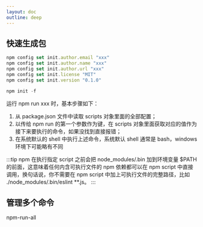 ```yaml
---
layout: doc
outline: deep
---
```

## 快速生成包
```js
npm config set init.author.email "xxx"
npm config set init.author.name "xxx"
npm config set init.author.url "xxx"
npm config set init.license "MIT"
npm config set init.version "0.1.0"

npm init -f
```

运行 npm run xxx 时，基本步骤如下：
1. 从 package.json 文件中读取 scripts 对象里面的全部配置；
2. 以传给 npm run 的第一个参数作为键，在 scripts 对象里面获取对应的值作为接下来要执行的命令，如果没找到直接报错；
3. 在系统默认的 shell 中执行上述命令，系统默认 shell 通常是 bash，windows 环境下可能略有不同

:::tip
npm 在执行指定 script 之前会把 node\_modules/.bin 加到环境变量 $PATH 的前面，这意味着任何内含可执行文件的 npm 依赖都可以在 npm script 中直接调用，换句话说，你不需要在 npm script 中加上可执行文件的完整路径，比如 ./node_modules/.bin/eslint **.js。
:::
## 管理多个命令
npm-run-all